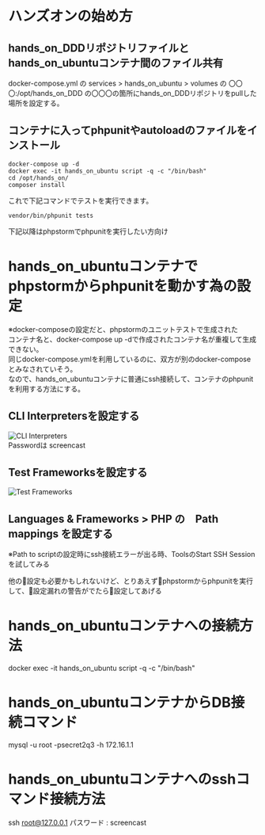 # ハンズオンの始め方
## hands_on_DDDリポジトリファイルとhands_on_ubuntuコンテナ間のファイル共有　　
docker-compose.yml の services > hands_on_ubuntu > volumes の 〇〇〇:/opt/hands_on_DDD
の〇〇〇の箇所にhands_on_DDDリポジトリをpullした場所を設定する。　　
## コンテナに入ってphpunitやautoloadのファイルをインストール
```
docker-compose up -d
docker exec -it hands_on_ubuntu script -q -c "/bin/bash"
cd /opt/hands_on/
composer install
```
これで下記コマンドでテストを実行できます。
```
vendor/bin/phpunit tests
```

下記以降はphpstormでphpunitを実行したい方向け　　


# hands_on_ubuntuコンテナでphpstormからphpunitを動かす為の設定
※docker-composeの設定だと、phpstormのユニットテストで生成された  
コンテナ名と、docker-compose up -dで作成されたコンテナ名が重複して生成できない。  
同じdocker-compose.ymlを利用しているのに、双方が別のdocker-composeとみなされていそう。  
なので、hands_on_ubuntuコンテナに普通にssh接続して、コンテナのphpunitを利用する方法にする。  

## CLI Interpretersを設定する  
![CLI Interpreters](https://bitbucket.org/h_yoneda/hands_on_docker/raw/93a9c9357c08fd29baac2b9a7510fe9b1c93cd06/CLI_Interpreters.png)  
Passwordは screencast
## Test Frameworksを設定する
![Test Frameworks](https://bitbucket.org/h_yoneda/hands_on_docker/raw/19baa615e84d47f97a641f235c586771ff78d48f/TestFrameworks.png)
## Languages & Frameworks > PHP の　Path mappings を設定する  
※Path to scriptの設定時にssh接続エラーが出る時、ToolsのStart SSH Sessionを試してみる


他の設定も必要かもしれないけど、とりあえずphpstormからphpunitを実行して、設定漏れの警告がでたら設定してあげる

# hands_on_ubuntuコンテナへの接続方法
docker exec -it hands_on_ubuntu script -q -c "/bin/bash"

# hands_on_ubuntuコンテナからDB接続コマンド
mysql -u root -psecret2q3 -h 172.16.1.1

# hands_on_ubuntuコンテナへのsshコマンド接続方法
ssh root@127.0.0.1
パスワード : screencast